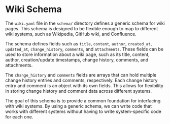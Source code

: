 # Wiki Schema

The `wiki.yaml` file in the `schema/` directory defines a generic schema for wiki pages. This schema is designed to be flexible enough to map to different wiki systems, such as Wikipedia, GitHub wiki, and Confluence. 

The schema defines fields such as `title`, `content`, `author`, `created_at`, `updated_at`, `change_history`, `comments`, and `attachments`. These fields can be used to store information about a wiki page, such as its title, content, author, creation/update timestamps, change history, comments, and attachments. 

The `change_history` and `comments` fields are arrays that can hold multiple change history entries and comments, respectively. Each change history entry and comment is an object with its own fields. This allows for flexibility in storing change history and comment data across different systems.

The goal of this schema is to provide a common foundation for interfacing with wiki systems. By using a generic schema, we can write code that works with different systems without having to write system-specific code for each one.

